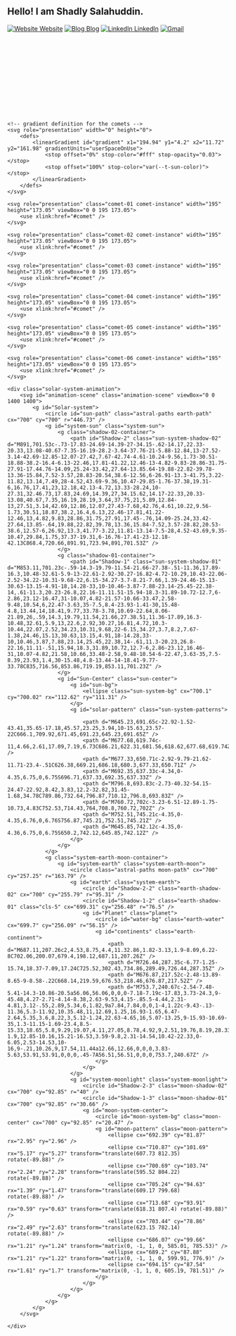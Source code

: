 ## Hello! I am Shadly Salahuddin. 

[![Website Website](https://img.shields.io/badge/%20-Website-black?color=222244&labelColor=000000&logo=github&logoColor=f5f7fe)](https://shadlyd15.github.io/)
[![Blog Blog](https://img.shields.io/badge/%20-Blog-black?color=222244&labelColor=000000&logo=jekyll&logoColor=f5f7fe)](https://shadlyd15.github.io/blog/)
[![LinkedIn LinkedIn](https://img.shields.io/badge/%20-LinkedIn-black?color=222244&labelColor=000000&logo=LinkedIn&logoColor=f5f7fe)](https://www.linkedin.com/in/shadlyd15/)
[![Gmail](https://img.shields.io/badge/%20-Send%20Mail-black?color=222244&labelColor=000000&logo=gmail&logoColor=f5f7fe)](mailto:shadlyd15@gmail.com?subject=From%20GitHub&&body=Hi,%20there.%20Found%20you%20on%20GitHub!%20Let's%20talk%20about...)
<!DOCTYPE html>
<html lang="en" >
<head>
  <meta charset="UTF-8">
  <title>Earth Rotation</title>
   <link href="https://fonts.googleapis.com/css2?family=Archivo+Black&family=Montserrat+Alternates&family=Raleway&display=swap" rel="stylesheet"> <link rel="stylesheet" href="https://cdnjs.cloudflare.com/ajax/libs/meyer-reset/2.0/reset.min.css">
<link rel="stylesheet" href="./style.css">

</head>
<body>
<!-- partial:index.partial.html -->
<!-- Let's have some comets flyings around :) -->
<div class="comet-rain">
	<!-- symbol definition -->
	<svg role="presentation" id="svg-comet" class="svg-defs" data-name="comet" viewBox="0 0 195 173.05" width="195" height="173.05">
		<symbol id="comet">
			<path d="M192.39.66c-33.66,31.46-93.3,81.16-129,108.88L3.42,156c-5,3.89-4.29,11.28.74,15.4s12.84-.83,13.1-1.07C51.09,138.62,82.6,104.72,116.64,73c8.89-8.29,66.23-59.5,77.47-70.13C196.17,1,194.24-1.08,192.39.66Z" />
		</symbol>
	</svg>

	<!-- gradient definition for the comets -->
	<svg role="presentation" width="0" height="0">
		<defs>
			<linearGradient id="gradient" x1="194.94" y1="4.2" x2="11.72" y2="161.98" gradientUnits="userSpaceOnUse">
				<stop offset="0%" stop-color="#fff" stop-opacity="0.03"></stop>
				<stop offset="100%" stop-color="var(--t-sun-color)"></stop>
			</linearGradient>
		</defs>
	</svg>

	<svg role="presentation" class="comet-01 comet-instance" width="195" height="173.05" viewBox="0 0 195 173.05">
		<use xlink:href="#comet" />
	</svg>

	<svg role="presentation" class="comet-02 comet-instance" width="195" height="173.05" viewBox="0 0 195 173.05">
		<use xlink:href="#comet" />
	</svg>

	<svg role="presentation" class="comet-03 comet-instance" width="195" height="173.05" viewBox="0 0 195 173.05">
		<use xlink:href="#comet" />
	</svg>

	<svg role="presentation" class="comet-04 comet-instance" width="195" height="173.05" viewBox="0 0 195 173.05">
		<use xlink:href="#comet" />
	</svg>

	<svg role="presentation" class="comet-05 comet-instance" width="195" height="173.05" viewBox="0 0 195 173.05">
		<use xlink:href="#comet" />
	</svg>

	<svg role="presentation" class="comet-06 comet-instance" width="195" height="173.05" viewBox="0 0 195 173.05">
		<use xlink:href="#comet" />
	</svg>
</div>

<div class="container">


	<div class="solar-system-animation">
		<svg id="animation-scene" class="animation-scene" viewBox="0 0 1400 1400">
			<g id="Solar-system">
				<circle id="sun-path" class="astral-paths earth-path" cx="700" cy="700" r="446.73" />
				<g id="system-sun" class="system-sun">
					<g class="shadow-02-container">
						<path id="Shadow-2" class="sun-system-shadow-02" d="M891,701.53c-.73-17.83-24.69-14.39-27-34.15-.62-14.17,22.33-20.33,13.08-40.67-7.35-16.19-28.2-3.64-37.76-21-5.88-12.84,13-27.52-3.14-42.69-12.85-12.07-27.42,7.67-42.74-4.61-10.24-9.56,1.73-30.51-18.88-38.2-16.4-6.13-22.46,17.81-41.22,12.46-13-4.82-9.83-28.86-31.75-27.91-17.44.76-14.09,25.24-33.42,27.64-13.85.64-19.88-22.82-39.78-13.36-15.84,7.52-3.57,28.83-20.54,38.6-12.56,6-26.91-13.3-41.75,3.22-11.82,13.14,7.49,28-4.52,43.69-9.36,10.47-29.85-1.76-37.38,19.31-6,16.76,17.41,23,12.18,42.13-4.72,13.33-28.24,10-27.31,32.46.73,17.83,24.69,14.39,27,34.15.62,14.17-22.33,20.33-13.08,40.67,7.35,16.19,28.19,3.64,37.75,21,5.89,12.84-13,27.51,3.14,42.69,12.86,12.07,27.43-7.68,42.76,4.61,10.22,9.56-1.73,30.51,18.87,38.2,16.4,6.13,22.46-17.81,41.22-12.46,13,4.82,9.83,28.86,31.75,27.91,17.45-.76,14.09-25.24,33.42-27.64,13.85-.64,19.88,22.82,39.78,13.36,15.84-7.52,3.57-28.82,20.53-38.6,12.57-6,26.92,13.3,41.77-3.22,11.81-13.14-7.5-28,4.52-43.69,9.35-10.47,29.84,1.75,37.37-19.31,6-16.76-17.41-23-12.18-42.13C868.4,720.66,891.91,723.94,891,701.53Z" />
					</g>
					<g class="shadow-01-container">
						<path id="Shadow-1" class="sun-system-shadow-01" d="M853.11,701.23c-.59-14.3-19.79-11.54-21.66-27.38-.51-11.36,17.89-16.3,10.48-32.61-5.9-13-22.61-2.92-30.27-16.82-4.72-10.29,10.43-22.06-2.52-34.22-10.31-9.68-22,6.15-34.27-3.7-8.21-7.66,1.39-24.46-15.13-30.63-13.15-4.91-18,14.28-33,10-10.46-3.87-7.88-23.14-25.45-22.38-14,.61-11.3,20.23-26.8,22.16-11.11.51-15.94-18.3-31.89-10.72-12.7,6-2.86,23.12-16.47,31-10.07,4.82-21.57-10.66-33.47,2.58-9.48,10.54,6,22.47-3.63,35-7.5,8.4-23.93-1.41-30,15.48-4.8,13.44,14,18.41,9.77,33.78-3.78,10.69-22.64,8.06-21.89,26,.59,14.3,19.79,11.54,21.66,27.38.51,11.36-17.89,16.3-10.48,32.61,5.9,13,22.6,2.92,30.27,16.81,4.72,10.3-10.44,22.07,2.52,34.23,10.31,9.68,22-6.15,34.27,3.7,8.2,7.67-1.38,24.46,15.13,30.63,13.15,4.91,18-14.28,33-10,10.46,3.87,7.88,23.14,25.45,22.38,14-.61,11.3-20.23,26.8-22.16,11.11-.51,15.94,18.3,31.89,10.72,12.7-6,2.86-23.12,16.46-31,10.07-4.82,21.58,10.66,33.48-2.58,9.48-10.54-6-22.47,3.63-35,7.5-8.39,23.93,1.4,30-15.48,4.8-13.44-14-18.41-9.77-33.78C835,716.56,853.86,719.19,853.11,701.23Z" />
					</g>
					<g id="Sun-Center" class="sun-center">
						<g id="sun-bg">
							<ellipse class="sun-system-bg" cx="700.1" cy="700.02" rx="112.62" ry="111.31" />
						</g>
						<g id="solar-pattern" class="sun-system-patterns">

							<path d="M645.23,691.65c-22.92-1.52-43.41,35.65-17.18,45.57,23.25,3.94,10-15.63,23.57-22C666.1,709.92,671.45,691.23,645.23,691.65Z" />
							<path d="M677.68,619.74c-11,4.66,2.61,17.09,7.19,6.73C686.21,622.31,681.56,618.62,677.68,619.74Z" />
							<path d="M677.33,650.71c-2.92-9.79-21.62-11.71-23.4-.51C626.38,669.21,686.18,680.3,677.33,650.71Z" />
							<path d="M692.35,637.33c-4.34,0-4.35,6.75,0,6.75S696.71,637.33,692.35,637.33Z" />
							<path d="M796.8,693.83c-2.73-40.32-54.15-24.47-22.92,8.42,3.83,12.2-32.82,31.45-1.68,34.78C789.86,732.64,796.87,710.12,796.8,693.83Z" />
							<path d="M760.72,702c-3.23-6.51-12.89-1.75-10.73,4.83C752.53,714.43,764,708.8,760.72,702Z" />
							<path d="M752.51,745.21c-4.35,0-4.35,6.76,0,6.76S756.87,745.21,752.51,745.21Z" />
							<path d="M645.85,742.12c-4.35,0-4.36,6.75,0,6.75S650.2,742.12,645.85,742.12Z" />
						</g>
					</g>
				</g>
				<g class="system-earth-moon-container">
					<g id="system-earth" class="system-earth-moon">
						<circle class="astral-paths moon-path" cx="700" cy="257.25" r="163.79" />
						<g id="earth" class="system-earth">
							<circle id="Shadow-2-2" class="earth-shadow-02" cx="700" cy="255.79" r="95.31" />
							<circle id="Shadow-1-2" class="earth-shadow-01" class="cls-5" cx="699.31" cy="256.48" r="76.5" />
							<g id="Planet" class="planet">
								<circle id="water-bg" class="earth-water" cx="699.7" cy="256.09" r="56.15" />
								<g id="continents" class="earth-continent">
									<path d="M687.11,207.26c2,4.53,8.75,4.4,11.32.86,1.82-3.13,1.9-8.09,6.22-8C702.06,200.07,679.4,198.12,687.11,207.26Z" />
									<path d="M726.44,287.35c-6.77-1.25-15.74,18.37-7.09,17.24C725.52,302.43,734.86,289.49,726.44,287.35Z" />
									<path d="M676.87,217.52c-2.48-13.89-8.65-9-8.58-.22C668.14,219.59,676.53,218.46,676.87,217.52Z" />
									<path d="M753.7,240.67c-2.54-7.48-5.41-14.3-10.86-20.5a56.06,56.06,0,0,0-7.18-7.19c-17.83,3.73-24.3,9-45.48,4.27-2.71-4.14-8.38,2.63-9.53,4.15-.85.5-4.44,2.31-4.81,3.12-.55,2.89,5.34,6,1.82,9a7.84,7.84,0,0,1-4,1.22c-9.43-.13-11.36,5.3-11.92,10.35.48,11,12.69,1.25,16.93-1.65,6.47-2.64,5.35,3.6,8.22,3,5.12-1.24,22.63-4.65,16,5.07-13.25,9-15.93-10.69-35,1.3-11.15-1.69-23.4,8.5-15.33,18.65,5.8,9.29,19.07,4.11,27.05,8.78,4.92,9,2.51,19.76,8.19,28.33a12.37,12.37,0,0,0,3.79,3.12,57.43,57.43,0,0,0,6.74.55c6.64-1.9,12.85-10.16,15.21-16.53,3.59-9.8,2.31-14.54,10.42-22.33,0-6.05,2.53-14.53,10-16,9-.21,10.26,9,17.54,11.44a12.66,12.66,0,0,0,3.83-5.63,53.91,53.91,0,0,0,.45-7A56.51,56.51,0,0,0,753.7,240.67Z" />
								</g>
							</g>
						</g>
						<g id="system-moonlight" class="system-moonlight">
							<circle id="Shadow-2-3" class="moon-shadow-02" cx="700" cy="92.85" r="40" />
							<circle id="Shadow-1-3" class="moon-shadow-01" cx="700" cy="92.85" r="30.66" />
							<g id="moon-system-center">
								<circle id="moon-system-bg" class="moon-center" cx="700" cy="92.85" r="20.47" />
								<g id="moon-pattern" class="moon-pattern">
									<ellipse cx="692.39" cy="81.87" rx="2.95" ry="2.96" />
									<ellipse cx="710.87" cy="101.69" rx="5.17" ry="5.27" transform="translate(607.73 812.35) rotate(-89.88)" />
									<ellipse cx="700.69" cy="103.74" rx="2.24" ry="2.28" transform="translate(595.52 804.22) rotate(-89.88)" />
									<ellipse cx="705.24" cy="94.63" rx="1.39" ry="1.47" transform="translate(609.17 799.68) rotate(-89.88)" />
									<ellipse cx="713.68" cy="93.91" rx="0.59" ry="0.63" transform="translate(618.31 807.4) rotate(-89.88)" />
									<ellipse cx="703.44" cy="78.86" rx="2.49" ry="2.63" transform="translate(623.15 782.14) rotate(-89.88)" />
									<ellipse cx="686.07" cy="99.66" rx="1.21" ry="1.24" transform="matrix(0, -1, 1, 0, 585.01, 785.53)" />
									<ellipse cx="689.2" cy="87.88" rx="1.21" ry="1.22" transform="matrix(0, -1, 1, 0, 599.91, 776.9)" />
									<ellipse cx="694.15" cy="87.54" rx="1.61" ry="1.7" transform="matrix(0, -1, 1, 0, 605.19, 781.51)" />
								</g>
							</g>
						</g>
					</g>
				</g>
			</g>
		</svg>
	
	</div>
</div>
<!-- partial -->
  <script  src="./script.js"></script>

</body>
</html>
